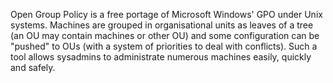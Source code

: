 Open Group Policy is a free portage of Microsoft Windows' GPO under Unix systems. Machines are grouped in organisational units as leaves of a tree (an OU may contain machines or other OU) and some configuration can be "pushed" to OUs (with a system of priorities to deal with conflicts). Such a tool allows sysadmins to administrate numerous machines easily, quickly and safely. 
